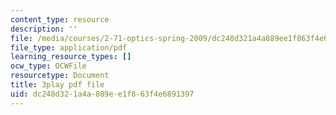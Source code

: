 ```yaml
---
content_type: resource
description: ''
file: /media/courses/2-71-optics-spring-2009/dc248d321a4a889ee1f863f4e6891397_u6GbFCWIH_0.pdf
file_type: application/pdf
learning_resource_types: []
ocw_type: OCWFile
resourcetype: Document
title: 3play pdf file
uid: dc248d32-1a4a-889e-e1f8-63f4e6891397
---
```

